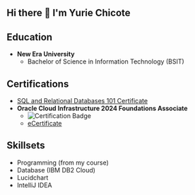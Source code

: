 ## Hi there 👋 I'm Yurie Chicote

## Education
- **New Era University**
  - Bachelor of Science in Information Technology (BSIT)

## Certifications
- [SQL and Relational Databases 101 Certificate](https://courses.cognitiveclass.ai/certificates/70d7a77bf7434cddb3a7ebbc3188449b)
- **Oracle Cloud Infrastructure 2024 Foundations Associate**
  - ![Certification Badge](https://github.com/user-attachments/assets/3bcf4899-0176-461d-b135-5e06aae10018)
  - [eCertificate](https://github.com/user-attachments/files/17900833/eCertificate.pdf)

## Skillsets
- Programming (from my course)
- Database (IBM DB2 Cloud)
- Lucidchart
- IntelliJ IDEA

<!--
**YurieChicote/YurieChicote** is a ✨ _special_ ✨ repository because its `README.md` (this file) appears on your GitHub profile.

Here are some ideas to get you started:
- I’m currently working on ...
- I’m currently learning ...
- I’m looking to collaborate on ...
- I’m looking for help with ...
- Ask me about ...
- How to reach me: ...
- Pronouns: ...
- ⚡ Fun fact: ...
-->
